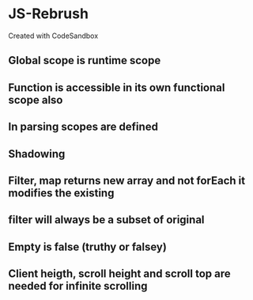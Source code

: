 # JS-Rebrush

Created with CodeSandbox

## Global scope is runtime scope

## Function is accessible in its own functional scope also

## In parsing scopes are defined

## Shadowing

## Filter, map returns new array and not forEach it modifies the existing

## filter will always be a subset of original

## Empty is false (truthy or falsey)

## Client heigth, scroll height and scroll top are needed for infinite scrolling
